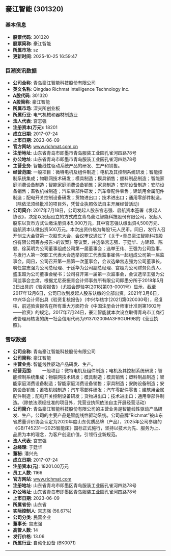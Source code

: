 ## 豪江智能 (301320)

### 基本信息

- **股票代码**: 301320
- **股票简称**: 豪江智能
- **所属市场**: sz
- **更新时间**: 2025-10-25 16:59:47

### 巨潮资讯数据

- **公司全称**: 青岛豪江智能科技股份有限公司
- **英文名称**: Qingdao Richmat Intelligence Technology Inc.
- **A股代码**: 301320
- **A股简称**: 豪江智能
- **所属市场**: 深交所创业板
- **所属行业**: 电气机械和器材制造业
- **法人代表**: 宫志强
- **注册资本(万元)**: 18201
- **成立日期**: 2017-07-24
- **上市日期**: 2023-06-09
- **官方网站**: www.richmat.com.cn
- **注册地址**: 山东省青岛市即墨市青岛服装工业园孔雀河四路78号
- **办公地址**: 山东省青岛市即墨市青岛服装工业园孔雀河四路78号
- **主营业务**: 智能线性驱动系统产品的研发、生产和销售。
- **经营范围**: 一般项目：微特电机及组件制造；电机及其控制系统研发；智能控制系统集成；物联网技术研发；模具制造；模具销售；塑料制品制造；智能家庭消费设备制造；智能家庭消费设备销售；家具制造；安防设备制造；安防设备销售；畜牧机械制造；汽车零部件研发；汽车零配件零售；建筑用金属配件制造；配电开关控制设备研发；货物进出口；技术进出口；通用零部件制造。（除依法须经批准的项目外，凭营业执照依法自主开展经营活动）
- **公司简介**: 2017年7月18日，公司发起人股东宫志强、启航资本签署《发起人协议》，决定以发起设立的方式成立青岛豪江智能科技股份有限公司，发起人股东以货币方式认缴注册资本5,000万元，其中宫志强认缴出资4,500万元、启航资本认缴出资500万元。本次出资价格为每股1元人民币。同日，发行人召开创立大会暨第一次股东大会，会议审议通过了《关于<青岛豪江智能科技股份有限公司筹办报告>的议案》等议案，并选举宫志强、于廷华、方建超、陈健、徐英明为公司董事组成公司第一届董事会；选举王伟、王强为公司监事，与发行人第一次职工代表大会选举的职工代表监事崔伟一起组成公司第一届监事会。同日，公司召开第一届第一次董事会，会议选举宫志强为公司董事长，聘任宫志强为公司总经理、于廷华为公司副总经理、宫超为公司财务负责人、盛玉超为公司董事会秘书；公司召开第一届第一次监事会，会议选举王强为公司监事会主席。根据尤尼泰振青会计师事务所有限公司即墨分所于2018年5月2日出具的《验资报告》（尤振会即验字[2018]第03-0001号）显示，截至2017年12月6日，公司已收到发起人股东认缴的全部出资。2021年3月6日，中兴华会计师出具《验资复核报告》（中兴华核字[2021]第020030号），经复核，前述验资报告在所有重大方面符合《中国注册会计师审计准则第1602号——验资》的规定。2017年7月24日，豪江智能就本次设立取得青岛市工商行政管理局核发的统一社会信用代码为91370200MA3F9GUH9B的《营业执照》。

### 雪球数据

- **公司全称**: 青岛豪江智能科技股份有限公司
- **公司简称**: 豪江智能
- **主营业务**: 智能线性驱动产品研发、生产。
- **经营范围**: 　　一般项目：微特电机及组件制造；电机及其控制系统研发；智能控制系统集成；物联网技术研发；模具制造；模具销售；塑料制品制造；智能家庭消费设备制造；智能家庭消费设备销售；家具制造；安防设备制造；安防设备销售；畜牧机械制造；汽车零部件研发；汽车零配件零售；建筑用金属配件制造；配电开关控制设备研发；货物进出口；技术进出口；通用零部件制造。（除依法须经批准的项目外，凭营业执照依法自主开展经营活动）
- **公司简介**: 青岛豪江智能科技股份有限公司的主营业务是智能线性驱动产品研发、生产。公司的主要产品是智能线性驱动系统。公司品牌“Richmat”被山东省质量评价协会认定为2020年度山东优质品牌（产品），2025年公司参编的《GB/T45231—2025智能床》国标正式施行，坚持以技术为先、服务为上、品质为本的理念，为客户创造价值，引领行业新规范。
- **法人代表**: 宫志强
- **总经理**: 于廷华
- **董秘**: 潘兴光
- **成立日期**: 2017-07-24
- **注册资本(元)**: 18201.00万元
- **员工人数**: 1166
- **官方网站**: www.richmat.com
- **注册地址**: 山东省青岛市即墨区青岛服装工业园孔雀河四路78号
- **办公地址**: 山东省青岛市即墨区青岛服装工业园孔雀河四路78号
- **上市日期**: 2023-06-09
- **所属省份**: 山东省
- **实际控制人**: 宫志强 (56.67%)
- **公司分类**: 民营企业
- **董事长**: 宫志强
- **高管人数**: 14
- **发行价格**: 13.06
- **所属行业**: 自动化设备 (BK0071)

---